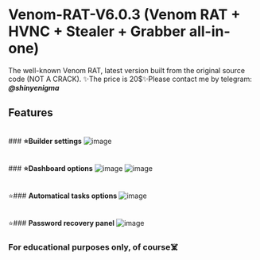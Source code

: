 # Venom-RAT-V6.0.3 (Venom RAT + HVNC + Stealer + Grabber all-in-one)
The well-known Venom RAT, latest version built from the original source code (NOT A CRACK). ✨The price is 20$✨Please contact me by telegram: <em>**@shinyenigma**</em>
## Features
<br />### **⭐️Builder settings**
![image](https://github.com/Shinyenigma/Venom-RAT-V6.0.3/assets/113016710/d8c32616-b98e-4b6d-a5a6-4290f8e547d0)

<br />### **⭐️Dashboard options**
![image](https://github.com/Shinyenigma/Venom-RAT-V6.0.3/assets/113016710/07e68097-651c-4d55-8b8c-c789ebc34cdc)
![image](https://github.com/Shinyenigma/Venom-RAT-V6.0.3/assets/113016710/fef16b10-b199-4ab1-921f-e99e9df7382f)

<br />⭐️### **Automatical tasks options**
![image](https://github.com/Shinyenigma/Venom-RAT-V6.0.3/assets/113016710/a739e036-9e23-4f51-9f5d-fa226711a40f)

<br />⭐️### **Password recovery panel**
![image](https://github.com/Shinyenigma/Venom-RAT-V6.0.3/assets/113016710/adce007d-35ac-47be-94f1-408f34c81295)

### For educational purposes only, of course☠️
